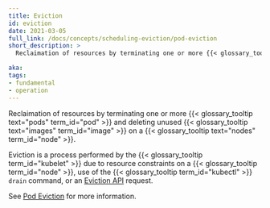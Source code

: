 ```yaml
---
title: Eviction
id: eviction
date: 2021-03-05
full_link: /docs/concepts/scheduling-eviction/pod-eviction
short_description: >
  Reclaimation of resources by terminating one or more {{< glossary_tooltip text="pods" term_id="pod" >}} and deleting unused {{< glossary_tooltip text="images" term_id="image" >}} on a {{< glossary_tooltip text="nodes" term_id="node" >}}.

aka:
tags:
- fundamental
- operation
---
```

 Reclaimation of resources by terminating one or more {{< glossary_tooltip text="pods" term_id="pod" >}} and deleting unused {{< glossary_tooltip text="images" term_id="image" >}} on a {{< glossary_tooltip text="nodes" term_id="node" >}}.

<!--more-->

Eviction is a process performed by the {{< glossary_tooltip term_id="kubelet" >}} due to resource constraints on a {{< glossary_tooltip term_id="node" >}}, use of the {{< glossary_tooltip term_id="kubectl" >}} `drain` command, or an [Eviction API](/docs/tasks/administer-cluster/safely-drain-node/#eviction-api) request.

See [Pod Eviction](/docs/concepts/scheduling-eviction/pod-eviction) for more information.